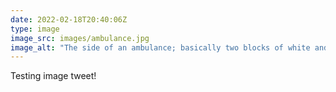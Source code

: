```yaml
---
date: 2022-02-18T20:40:06Z
type: image
image_src: images/ambulance.jpg
image_alt: "The side of an ambulance; basically two blocks of white and red paint"
---
```

Testing image tweet!
